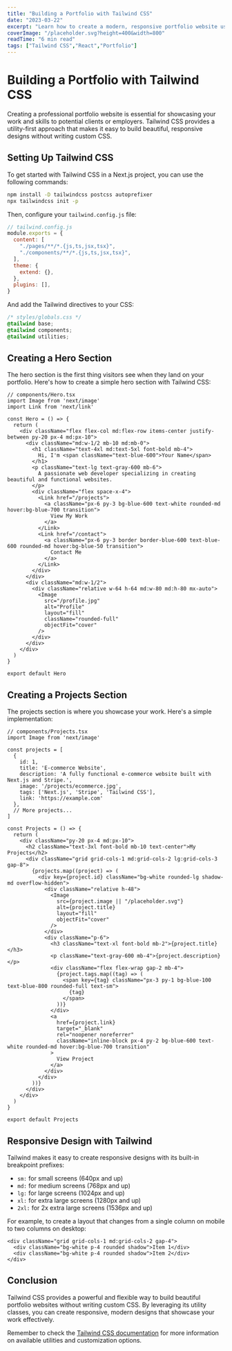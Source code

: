 ```yaml
---
title: "Building a Portfolio with Tailwind CSS"
date: "2023-03-22"
excerpt: "Learn how to create a modern, responsive portfolio website using Tailwind CSS and React components."
coverImage: "/placeholder.svg?height=400&width=800"
readTime: "6 min read"
tags: ["Tailwind CSS","React","Portfolio"]
---
```



# Building a Portfolio with Tailwind CSS

Creating a professional portfolio website is essential for showcasing your work and skills to potential clients or employers. Tailwind CSS provides a utility-first approach that makes it easy to build beautiful, responsive designs without writing custom CSS.

## Setting Up Tailwind CSS

To get started with Tailwind CSS in a Next.js project, you can use the following commands:

```bash
npm install -D tailwindcss postcss autoprefixer
npx tailwindcss init -p
```

Then, configure your `tailwind.config.js` file:

```js
// tailwind.config.js
module.exports = {
  content: [
    "./pages/**/*.{js,ts,jsx,tsx}",
    "./components/**/*.{js,ts,jsx,tsx}",
  ],
  theme: {
    extend: {},
  },
  plugins: [],
}
```

And add the Tailwind directives to your CSS:

```css
/* styles/globals.css */
@tailwind base;
@tailwind components;
@tailwind utilities;
```

## Creating a Hero Section

The hero section is the first thing visitors see when they land on your portfolio. Here's how to create a simple hero section with Tailwind CSS:

```tsx
// components/Hero.tsx
import Image from 'next/image'
import Link from 'next/link'

const Hero = () => {
  return (
    <div className="flex flex-col md:flex-row items-center justify-between py-20 px-4 md:px-10">
      <div className="md:w-1/2 mb-10 md:mb-0">
        <h1 className="text-4xl md:text-5xl font-bold mb-4">
          Hi, I'm <span className="text-blue-600">Your Name</span>
        </h1>
        <p className="text-lg text-gray-600 mb-6">
          A passionate web developer specializing in creating beautiful and functional websites.
        </p>
        <div className="flex space-x-4">
          <Link href="/projects">
            <a className="px-6 py-3 bg-blue-600 text-white rounded-md hover:bg-blue-700 transition">
              View My Work
            </a>
          </Link>
          <Link href="/contact">
            <a className="px-6 py-3 border border-blue-600 text-blue-600 rounded-md hover:bg-blue-50 transition">
              Contact Me
            </a>
          </Link>
        </div>
      </div>
      <div className="md:w-1/2">
        <div className="relative w-64 h-64 md:w-80 md:h-80 mx-auto">
          <Image
            src="/profile.jpg"
            alt="Profile"
            layout="fill"
            className="rounded-full"
            objectFit="cover"
          />
        </div>
      </div>
    </div>
  )
}

export default Hero
```

## Creating a Projects Section

The projects section is where you showcase your work. Here's a simple implementation:

```tsx
// components/Projects.tsx
import Image from 'next/image'

const projects = [
  {
    id: 1,
    title: 'E-commerce Website',
    description: 'A fully functional e-commerce website built with Next.js and Stripe.',
    image: '/projects/ecommerce.jpg',
    tags: ['Next.js', 'Stripe', 'Tailwind CSS'],
    link: 'https://example.com'
  },
  // More projects...
]

const Projects = () => {
  return (
    <div className="py-20 px-4 md:px-10">
      <h2 className="text-3xl font-bold mb-10 text-center">My Projects</h2>
      <div className="grid grid-cols-1 md:grid-cols-2 lg:grid-cols-3 gap-8">
        {projects.map((project) => (
          <div key={project.id} className="bg-white rounded-lg shadow-md overflow-hidden">
            <div className="relative h-48">
              <Image
                src={project.image || "/placeholder.svg"}
                alt={project.title}
                layout="fill"
                objectFit="cover"
              />
            </div>
            <div className="p-6">
              <h3 className="text-xl font-bold mb-2">{project.title}</h3>
              <p className="text-gray-600 mb-4">{project.description}</p>
              <div className="flex flex-wrap gap-2 mb-4">
                {project.tags.map((tag) => (
                  <span key={tag} className="px-3 py-1 bg-blue-100 text-blue-800 rounded-full text-sm">
                    {tag}
                  </span>
                ))}
              </div>
              <a
                href={project.link}
                target="_blank"
                rel="noopener noreferrer"
                className="inline-block px-4 py-2 bg-blue-600 text-white rounded-md hover:bg-blue-700 transition"
              >
                View Project
              </a>
            </div>
          </div>
        ))}
      </div>
    </div>
  )
}

export default Projects
```

## Responsive Design with Tailwind

Tailwind makes it easy to create responsive designs with its built-in breakpoint prefixes:

- `sm:` for small screens (640px and up)
- `md:` for medium screens (768px and up)
- `lg:` for large screens (1024px and up)
- `xl:` for extra large screens (1280px and up)
- `2xl:` for 2x extra large screens (1536px and up)

For example, to create a layout that changes from a single column on mobile to two columns on desktop:

```tsx
<div className="grid grid-cols-1 md:grid-cols-2 gap-4">
  <div className="bg-white p-4 rounded shadow">Item 1</div>
  <div className="bg-white p-4 rounded shadow">Item 2</div>
</div>
```

## Conclusion

Tailwind CSS provides a powerful and flexible way to build beautiful portfolio websites without writing custom CSS. By leveraging its utility classes, you can create responsive, modern designs that showcase your work effectively.

Remember to check the [Tailwind CSS documentation](https://tailwindcss.com/docs) for more information on available utilities and customization options.
